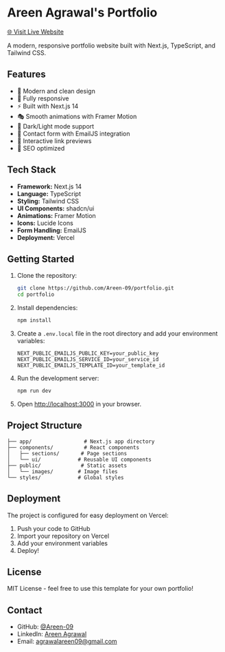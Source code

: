 # Areen Agrawal's Portfolio

[🌐 Visit Live Website](https://portfolio-website-six-mu-80.vercel.app/)

A modern, responsive portfolio website built with Next.js, TypeScript, and Tailwind CSS.

## Features

- 🎨 Modern and clean design
- 📱 Fully responsive
- ⚡ Built with Next.js 14
- 🎭 Smooth animations with Framer Motion
- 🌙 Dark/Light mode support
- 📝 Contact form with EmailJS integration
- 🔗 Interactive link previews
- 🎯 SEO optimized

## Tech Stack

- **Framework:** Next.js 14
- **Language:** TypeScript
- **Styling:** Tailwind CSS
- **UI Components:** shadcn/ui
- **Animations:** Framer Motion
- **Icons:** Lucide Icons
- **Form Handling:** EmailJS
- **Deployment:** Vercel

## Getting Started

1. Clone the repository:
   ```bash
   git clone https://github.com/Areen-09/portfolio.git
   cd portfolio
   ```

2. Install dependencies:
   ```bash
   npm install
   ```

3. Create a `.env.local` file in the root directory and add your environment variables:
   ```
   NEXT_PUBLIC_EMAILJS_PUBLIC_KEY=your_public_key
   NEXT_PUBLIC_EMAILJS_SERVICE_ID=your_service_id
   NEXT_PUBLIC_EMAILJS_TEMPLATE_ID=your_template_id
   ```

4. Run the development server:
   ```bash
   npm run dev
   ```

5. Open [http://localhost:3000](http://localhost:3000) in your browser.

## Project Structure

```
├── app/                 # Next.js app directory
├── components/          # React components
│   ├── sections/       # Page sections
│   └── ui/            # Reusable UI components
├── public/             # Static assets
│   └── images/        # Image files
└── styles/            # Global styles
```

## Deployment

The project is configured for easy deployment on Vercel:

1. Push your code to GitHub
2. Import your repository on Vercel
3. Add your environment variables
4. Deploy!

## License

MIT License - feel free to use this template for your own portfolio!

## Contact

- GitHub: [@Areen-09](https://github.com/Areen-09)
- LinkedIn: [Areen Agrawal](https://www.linkedin.com/in/areen-agrawal-523307250/)
- Email: agrawalareen09@gmail.com 